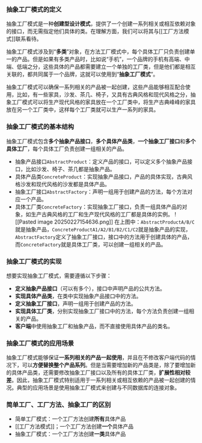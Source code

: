 
### 抽象工厂模式的定义

抽象工厂模式是一种**创建型设计模式**，提供了一个创建一系列相关或相互依赖对象的接口，而无需指定他们具体的类。在理解方面，我们可以将其与[[工厂方法模式]]联系看待。

抽象工厂模式涉及到“**多类**”对象，在方法工厂模式中，每个具体工厂只负责创建单一的产品。但是如果有多类产品时，比如说“手机”，一个品牌的手机有高端、中端、低端之分，这些具体的产品都需要建立一个单独的工厂类，但是他们都是相互关联的，都共同属于一个品牌，这就可以使用到“**抽象工厂模式**”。

抽象工厂模式可以确保一系列相关的产品被一起创建，这些产品能够相互配合使用，比如，有一些家具，沙发、茶几、椅子，又具有古典风格和现代风格之分，抽象工厂模式可以将生产现代风格的家具放在一个工厂类中，将生产古典峰峰的家具放在另一个工厂类中，这样每个工厂类就可以生产一系列的家具。

### 抽象工厂模式的基本结构

抽象工厂模式包含**多个抽象产品接口**，**多个具体产品类**，**一个抽象工厂接口**和**多个具体工厂**，每个具体工厂负责创建一组相关的产品。

- 抽象产品接口`AbstractProduct`：定义产品的接口，可以定义多个抽象产品接口，比如沙发、椅子、茶几都是抽象产品。
- 具体产品类`ConcreteProduct`：实现抽象产品接口，产品的具体实现，古典风格沙发和现代风格的沙发都是具体产品。
- 抽象工厂接口`AbstractFactory`：声明一组用于创建产品的方法，每个方法对应一个产品。
- 具体工厂类`ConcreteFactory`：实现抽象工厂接口，负责一组具体产品的对象，如生产古典风格的工厂和生产现代风格的工厂都是具体的实例。
![[Pasted image 20250227154636.png]]
在上图中：`AbstractProductA/B/C`就是抽象产品，`ConcreteProductA1/A2/B1/B2/C1/C2`就是抽象产品的实现，`AbstractFactory`定义了抽象工厂接口，接口中的方法用于创建具体的产品，而`ConcreteFactory`就是具体工厂类，可以创建一组相关的产品。

### 抽象工厂模式的实现

想要实现抽象工厂模式，需要遵循以下步骤：

- **定义抽象产品接口**（可以有多个），接口中声明产品的公共方法。
- **实现具体产品类**，在类中实现抽象产品接口中的方法。
- **定义抽象工厂接口**，声明一组用于创建产品的方法。
- **实现具体工厂类**，分别实现抽象工厂接口中的方法，每个方法负责创建一组相关的产品。
- **客户端**中使用抽象工厂和抽象产品，而不直接使用具体产品的类名。

### 抽象工厂模式的应用场景

抽象工厂模式能够保证**一系列相关的产品一起使用**，并且在不修改客户端代码的情况下，可以**方便替换整个产品系列**。但是当需要增加新的产品类是，除了要增加新的具体产品类，还需要修改抽象工厂接口以及所有的具体工厂类，**扩展性相对较差**。因此，抽象工厂模式特别适用于一系列相关或相互依赖的产品被一起创建的情况。典型的应用场景是使用抽象工厂模式来创建与不同数据库的连接对象。

### 简单工厂、工厂方法、抽象工厂的区别

- 简单工厂模式：一个工厂方法创建**所有**具体产品
- [[工厂方法模式]]；一个工厂方法创建**一个**具体产品
- 抽象工厂模式：一个工厂方法创建**一类**具体产品
